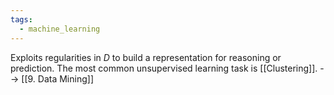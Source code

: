 ```yaml
---
tags:
  - machine_learning
---
```

Exploits regularities in $D$ to build a representation for reasoning or prediction. The most common unsupervised learning task is [[Clustering]].
--> [[9. Data Mining]]